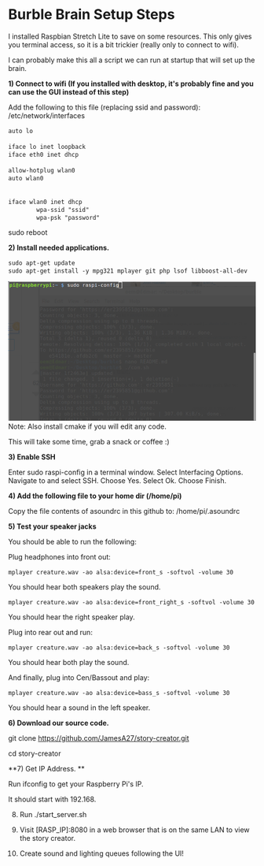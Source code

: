 # Burble Brain Setup Steps

I installed Raspbian Stretch Lite to save on some resources.
This only gives you terminal access, so it is a bit trickier (really only to connect to wifi).

I can probably make this all a script we can run at startup that will set up the brain.

**1) Connect to wifi (If you installed with desktop, it's probably fine and you can use the GUI instead of this step)**

Add the following to this file (replacing ssid and password): 
/etc/network/interfaces

```
auto lo
 
iface lo inet loopback
iface eth0 inet dhcp
 
allow-hotplug wlan0
auto wlan0
 
 
iface wlan0 inet dhcp
        wpa-ssid "ssid"
        wpa-psk "password"
```

sudo reboot

**2) Install needed applications.**

```
sudo apt-get update
sudo apt-get install -y mpg321 mplayer git php lsof libboost-all-dev
```
![Screenshot](screenshot.png)
Note: Also install cmake if you will edit any code.

This will take some time, grab a snack or coffee :)

**3) Enable SSH**

Enter sudo raspi-config in a terminal window.
Select Interfacing Options.
Navigate to and select SSH.
Choose Yes.
Select Ok.
Choose Finish.

**4) Add the following file to your home dir (/home/pi)**

Copy the file contents of asoundrc in this github to: 
/home/pi/.asoundrc


**5) Test your speaker jacks** 

You should be able to run the following:

Plug headphones into front out:
```
mplayer creature.wav -ao alsa:device=front_s -softvol -volume 30
```

You should hear both speakers play the sound.
```
mplayer creature.wav -ao alsa:device=front_right_s -softvol -volume 30
```
You should hear the right speaker play.

Plug into rear out and run: 
```
mplayer creature.wav -ao alsa:device=back_s -softvol -volume 30
```
You should hear both play the sound.

And finally, plug into Cen/Bassout and play: 
```
mplayer creature.wav -ao alsa:device=bass_s -softvol -volume 30
```
You should hear a sound in the left speaker.


**6) Download our source code.**

git clone https://github.com/JamesA27/story-creator.git

cd story-creator

**7) Get IP Address. ** 

Run ifconfig to get your Raspberry Pi's IP.

It should start with 192.168.  

8) Run ./start_server.sh

9) Visit [RASP_IP]:8080 in a web browser that is on the same LAN to view the story creator.

10) Create sound and lighting queues following the UI!


